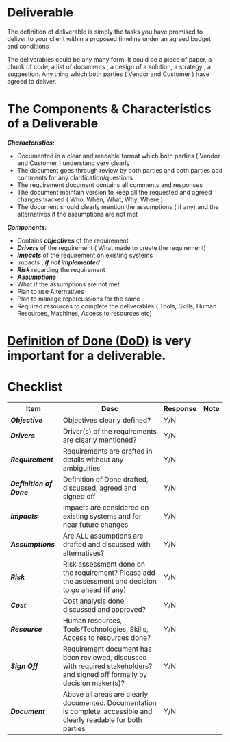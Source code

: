 
# Deliverable

The definition of deliverable is simply the tasks you have promised to deliver to your client within a proposed timeline under an agreed budget and conditions

The deliverables could be any many form. It could be a piece of paper, a chunk of code, a list of documents , a design of a solution, a strategy , a suggestion. Any thing which both parties ( Vendor and Customer ) have agreed to deliver.

# The Components & Characteristics of a Deliverable

***Characteristics:***

- Documented in a clear and readable format which both parties ( Vendor and Customer ) understand very clearly
- The document goes through review by both parties and both parties add comments for any clarification/questions
- The requirement document contains all comments and responses
- The document maintain version to keep all the requested and agreed changes tracked ( Who, When, What, Why, Where )
- The document should clearly mention the assumptions ( if any) and the alternatives if the assumptions are not met

***Components:***

- Contains ***objectives*** of the requirement
- ***Drivers*** of the requirement ( What made to create the requirement)
- ***Impacts*** of the requirement on existing systems
- Impacts , ***if not implemented***
- ***Risk*** regarding the requirement
- ***Assumptions***
-   What if the assumptions are not met
-   Plan to use Alternatives
-   Plan to manage repercussions for the same
- Required resources to complete the deliverables ( Tools, Skills, Human Resources, Machines, Access to resources etc)

# [Definition of Done (DoD)](https://github.com/e2eSolutionArchitect/IT-Project-Management/blob/main/deliverables/definition-of-done.md) is very important for a deliverable. 

# Checklist
|  Item  | Desc   | Response   |  Note  |
|----|----|----|----|
| ***Objective***   | Objectives clearly defined?  | Y/N   |    |
| ***Drivers***   | Driver(s) of the requirements are clearly mentioned?  | Y/N   |    |
| ***Requirement***   | Requirements are drafted in details without any ambiguities | Y/N   |    |
| ***Definition of Done***   | Definition of Done drafted, discussed, agreed and signed off | Y/N   |    |
| ***Impacts***   | Impacts are considered on existing systems and for near future changes  | Y/N   |    |
| ***Assumptions***   | Are ALL assumptions are drafted and discussed with alternatives?  | Y/N   |    |
| ***Risk***   | Risk assessment done on the requirement? Please add the assessment and decision to go ahead (if any)  | Y/N   |    |
| ***Cost***   | Cost analysis done, discussed and approved?  | Y/N   |    |
| ***Resource***   | Human resources, Tools/Technologies, Skills, Access to resources done?  | Y/N   |    |
| ***Sign Off***   | Requirement document has been reviewed, discussed with required stakeholders? and signed off formally by decision maker(s)?  | Y/N   |    |
| ***Document***   | Above all areas are clearly documented. Documentation is complete, accessible and clearly readable for both parties | Y/N   |    |



